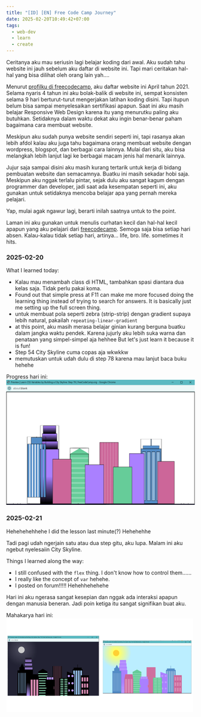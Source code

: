 ```yaml
---
title: "[ID] [EN] Free Code Camp Journey"
date: 2025-02-20T10:49:42+07:00
tags:
  - web-dev
  - learn
  - create
---
```


Ceritanya aku mau seriusin lagi belajar koding dari awal. Aku sudah tahu website ini jauh sebelum aku daftar di website ini. Tapi mari ceritakan hal-hal yang bisa dilihat oleh orang lain yah....

Menurut [profilku di freecodecamp](https://www.freecodecamp.org/satriafii), aku daftar website ini April tahun 2021. Selama nyaris 4 tahun ini aku bolak-balik di website ini, sempat konsisten selama 9 hari berturut-turut mengerjakan latihan koding disini. Tapi itupun belum bisa sampai menyelesaikan sertifikasi apapun. Saat ini aku masih belajar Responsive Web Design karena itu yang menurutku paling aku butuhkan. Setidaknya dalam waktu dekat aku ingin benar-benar paham bagaimana cara membuat website.

Meskipun aku sudah punya website sendiri seperti ini, tapi rasanya akan lebih afdol kalau aku juga tahu bagaimana orang membuat website dengan wordpress, blogspot, dan berbagai cara lainnya. Mulai dari situ, aku bisa melangkah lebih lanjut lagi ke berbagai macam jenis hal menarik lainnya. 

Jujur saja sampai disini aku masih kurang tertarik untuk kerja di bidang pembuatan website dan semacamnya. Buatku ini masih sekadar hobi saja. Meskipun aku nggak terlalu pintar, sejak dulu aku sangat kagum dengan programmer dan developer, jadi saat ada kesempatan seperti ini, aku gunakan untuk setidaknya mencoba belajar apa yang pernah mereka pelajari.

Yap, mulai agak ngawur lagi, berarti inilah saatnya untuk to the point.

Laman ini aku gunakan untuk menulis curhatan kecil dan hal-hal kecil apapun yang aku pelajari dari [freecodecamp](https://www.freecodecamp.org/). Semoga saja bisa setiap hari absen. Kalau-kalau tidak setiap hari, artinya... life, bro. life. sometimes it hits.

### 2025-02-20

What I learned today:
- Kalau mau menambah class di HTML, tambahkan spasi diantara dua kelas saja. Tidak perlu pakai koma.
- Found out that simple press at F11 can make me more focused doing the learning thing instead of trying to search for answers. It is basically just me setting up the full screen thing.
- untuk membuat pola seperti zebra (strip-strip) dengan gradient supaya lebih natural, pakailah `repeating-linear-gradient`
- at this point, aku masih merasa belajar ginian kurang berguna buatku dalam jangka waktu pendek. Karena jujurly aku lebih suka warna dan penataan yang simpel-simpel aja hehhee But let's just learn it because it is fun!
- Step 54 City Skyline cuma copas aja wkwkkw
- memutuskan untuk udah dulu di step 78 karena mau lanjut baca buku hehehe 

Progress hari ini:
![peningkatan hari ini dalam membuat city skyline di freecodecamp](Screenshot-2025-02-20-113513.png)

### 2025-02-21

Hehehehehhehe I did the lesson last minute(?) Hehehehhe

Tadi pagi udah ngerjain satu atau dua step gitu, aku lupa. Malam ini aku ngebut nyelesaiin City Skyline.

Things I learned along the way:
- I still confused with the `flex` thing. I don't know how to control them......
- I really like the concept of `var` hehehe.
- I posted on forum!!!!! Hehehhehehehe

Hari ini aku ngerasa sangat kesepian dan nggak ada interaksi apapun dengan manusia beneran. Jadi poin ketiga itu sangat signifikan buat aku.

Mahakarya hari ini:
![City Skyline Finished hehehe](city-skyline-finished.png)